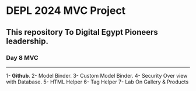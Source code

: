 # DEPL 2024 MVC Project
## This repository To Digital Egypt Pioneers leadership.
### Day 8 MVC 
------------------
1- **Github**.
2- Model Binder.
3- Custom Model Binder. 
4- Security Over view with Database.
5- HTML Helper 
6- Tag Helper
7- Lab On Gallery & Products



